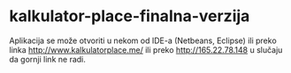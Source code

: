 # kalkulator-place-finalna-verzija

Aplikacija se može otvoriti u nekom od IDE-a (Netbeans, Eclipse) ili preko linka  http://www.kalkulatorplace.me/   ili preko  http://165.22.78.148 u slučaju da gornji link ne radi.
